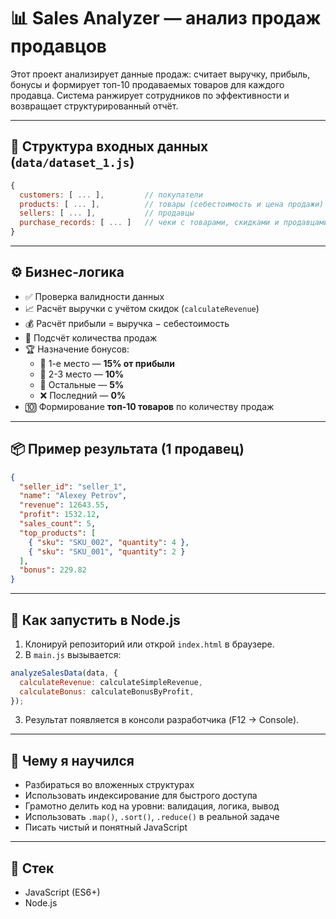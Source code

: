 # 📊 Sales Analyzer — анализ продаж продавцов

Этот проект анализирует данные продаж: считает выручку, прибыль, бонусы и формирует топ-10 продаваемых товаров для каждого продавца. Система ранжирует сотрудников по эффективности и возвращает структурированный отчёт.

---

## 📁 Структура входных данных (`data/dataset_1.js`)

```js
{
  customers: [ ... ],         // покупатели
  products: [ ... ],          // товары (себестоимость и цена продажи)
  sellers: [ ... ],           // продавцы
  purchase_records: [ ... ]   // чеки с товарами, скидками и продавцами
}
```

---

## ⚙️ Бизнес-логика

- ✅ Проверка валидности данных
- 📈 Расчёт выручки с учётом скидок (`calculateRevenue`)
- 💰 Расчёт прибыли = выручка − себестоимость
- 🔢 Подсчёт количества продаж
- 🏆 Назначение бонусов:
  - 🥇 1-е место — **15% от прибыли**
  - 🥈 2-3 место — **10%**
  - 🧍 Остальные — **5%**
  - ❌ Последний — **0%**
- 🔟 Формирование **топ-10 товаров** по количеству продаж

---

## 📦 Пример результата (1 продавец)

```json
{
  "seller_id": "seller_1",
  "name": "Alexey Petrov",
  "revenue": 12643.55,
  "profit": 1532.12,
  "sales_count": 5,
  "top_products": [
    { "sku": "SKU_002", "quantity": 4 },
    { "sku": "SKU_001", "quantity": 2 }
  ],
  "bonus": 229.82
}
```

---

## 🚀 Как запустить в Node.js

1. Клонируй репозиторий или открой `index.html` в браузере.
2. В `main.js` вызывается:

```js
analyzeSalesData(data, {
  calculateRevenue: calculateSimpleRevenue,
  calculateBonus: calculateBonusByProfit,
});
```

3. Результат появляется в консоли разработчика (F12 → Console).

---

## 🧠 Чему я научился

- Разбираться во вложенных структурах
- Использовать индексирование для быстрого доступа
- Грамотно делить код на уровни: валидация, логика, вывод
- Использовать `.map()`, `.sort()`, `.reduce()` в реальной задаче
- Писать чистый и понятный JavaScript

---

## 📌 Стек

- JavaScript (ES6+)
- Node.js

